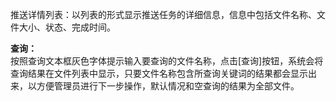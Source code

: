 推送详情列表：以列表的形式显示推送任务的详细信息，信息中包括文件名称、文件大小、状态、完成时间。

**查询：**  
按照查询文本框灰色字体提示输入要查询的文件名称，点击[查询]按钮，系统会将查询结果在文件列表中显示，只要文件名称包含所查询关键词的结果都会显示出来，以方便管理员进行下一步操作，默认情况和空查询的结果为全部文件。
